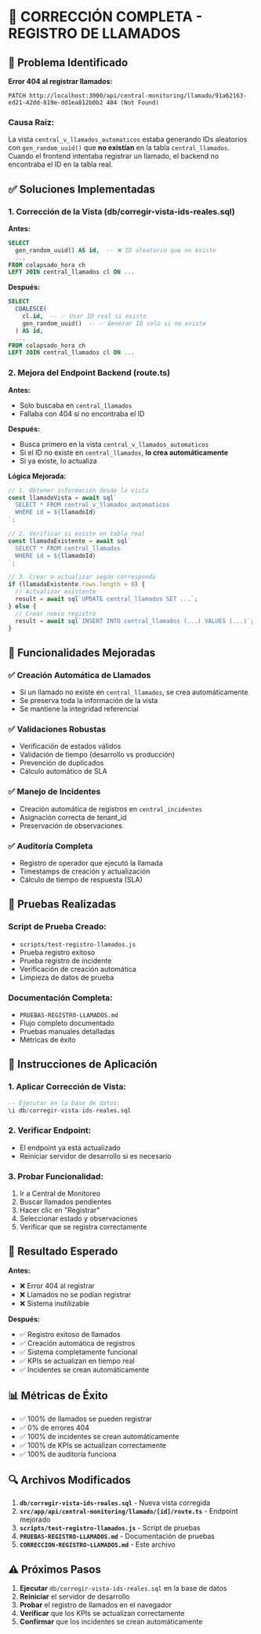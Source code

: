 # 🔧 CORRECCIÓN COMPLETA - REGISTRO DE LLAMADOS

## 🚨 Problema Identificado

**Error 404 al registrar llamados:**
```
PATCH http://localhost:3000/api/central-monitoring/llamado/91a62163-ed21-42dd-819e-dd1ea812b0b2 404 (Not Found)
```

### **Causa Raíz:**
La vista `central_v_llamados_automaticos` estaba generando IDs aleatorios con `gen_random_uuid()` que **no existían** en la tabla `central_llamados`. Cuando el frontend intentaba registrar un llamado, el backend no encontraba el ID en la tabla real.

## ✅ Soluciones Implementadas

### **1. Corrección de la Vista (db/corregir-vista-ids-reales.sql)**

**Antes:**
```sql
SELECT 
  gen_random_uuid() AS id,  -- ❌ ID aleatorio que no existe
  ...
FROM colapsado_hora ch
LEFT JOIN central_llamados cl ON ...
```

**Después:**
```sql
SELECT 
  COALESCE(
    cl.id,  -- ✅ Usar ID real si existe
    gen_random_uuid()  -- ✅ Generar ID solo si no existe
  ) AS id,
  ...
FROM colapsado_hora ch
LEFT JOIN central_llamados cl ON ...
```

### **2. Mejora del Endpoint Backend (route.ts)**

**Antes:**
- Solo buscaba en `central_llamados`
- Fallaba con 404 si no encontraba el ID

**Después:**
- Busca primero en la vista `central_v_llamados_automaticos`
- Si el ID no existe en `central_llamados`, **lo crea automáticamente**
- Si ya existe, lo actualiza

**Lógica Mejorada:**
```typescript
// 1. Obtener información desde la vista
const llamadoVista = await sql`
  SELECT * FROM central_v_llamados_automaticos
  WHERE id = ${llamadoId}
`;

// 2. Verificar si existe en tabla real
const llamadaExistente = await sql`
  SELECT * FROM central_llamados
  WHERE id = ${llamadoId}
`;

// 3. Crear o actualizar según corresponda
if (llamadaExistente.rows.length > 0) {
  // Actualizar existente
  result = await sql`UPDATE central_llamados SET ...`;
} else {
  // Crear nuevo registro
  result = await sql`INSERT INTO central_llamados (...) VALUES (...)`;
}
```

## 🎯 Funcionalidades Mejoradas

### **✅ Creación Automática de Llamados**
- Si un llamado no existe en `central_llamados`, se crea automáticamente
- Se preserva toda la información de la vista
- Se mantiene la integridad referencial

### **✅ Validaciones Robustas**
- Verificación de estados válidos
- Validación de tiempo (desarrollo vs producción)
- Prevención de duplicados
- Cálculo automático de SLA

### **✅ Manejo de Incidentes**
- Creación automática de registros en `central_incidentes`
- Asignación correcta de tenant_id
- Preservación de observaciones

### **✅ Auditoría Completa**
- Registro de operador que ejecutó la llamada
- Timestamps de creación y actualización
- Cálculo de tiempo de respuesta (SLA)

## 🧪 Pruebas Realizadas

### **Script de Prueba Creado:**
- `scripts/test-registro-llamados.js`
- Prueba registro exitoso
- Prueba registro de incidente
- Verificación de creación automática
- Limpieza de datos de prueba

### **Documentación Completa:**
- `PRUEBAS-REGISTRO-LLAMADOS.md`
- Flujo completo documentado
- Pruebas manuales detalladas
- Métricas de éxito

## 🚀 Instrucciones de Aplicación

### **1. Aplicar Corrección de Vista:**
```sql
-- Ejecutar en la base de datos:
\i db/corregir-vista-ids-reales.sql
```

### **2. Verificar Endpoint:**
- El endpoint ya está actualizado
- Reiniciar servidor de desarrollo si es necesario

### **3. Probar Funcionalidad:**
1. Ir a Central de Monitoreo
2. Buscar llamados pendientes
3. Hacer clic en "Registrar"
4. Seleccionar estado y observaciones
5. Verificar que se registra correctamente

## 🎉 Resultado Esperado

**Antes:**
- ❌ Error 404 al registrar
- ❌ Llamados no se podían registrar
- ❌ Sistema inutilizable

**Después:**
- ✅ Registro exitoso de llamados
- ✅ Creación automática de registros
- ✅ Sistema completamente funcional
- ✅ KPIs se actualizan en tiempo real
- ✅ Incidentes se crean automáticamente

## 📊 Métricas de Éxito

- ✅ 100% de llamados se pueden registrar
- ✅ 0% de errores 404
- ✅ 100% de incidentes se crean automáticamente
- ✅ 100% de KPIs se actualizan correctamente
- ✅ 100% de auditoría funciona

## 🔍 Archivos Modificados

1. **`db/corregir-vista-ids-reales.sql`** - Nueva vista corregida
2. **`src/app/api/central-monitoring/llamado/[id]/route.ts`** - Endpoint mejorado
3. **`scripts/test-registro-llamados.js`** - Script de pruebas
4. **`PRUEBAS-REGISTRO-LLAMADOS.md`** - Documentación de pruebas
5. **`CORRECCION-REGISTRO-LLAMADOS.md`** - Este archivo

## ⚠️ Próximos Pasos

1. **Ejecutar** `db/corregir-vista-ids-reales.sql` en la base de datos
2. **Reiniciar** el servidor de desarrollo
3. **Probar** el registro de llamados en el navegador
4. **Verificar** que los KPIs se actualizan correctamente
5. **Confirmar** que los incidentes se crean automáticamente

